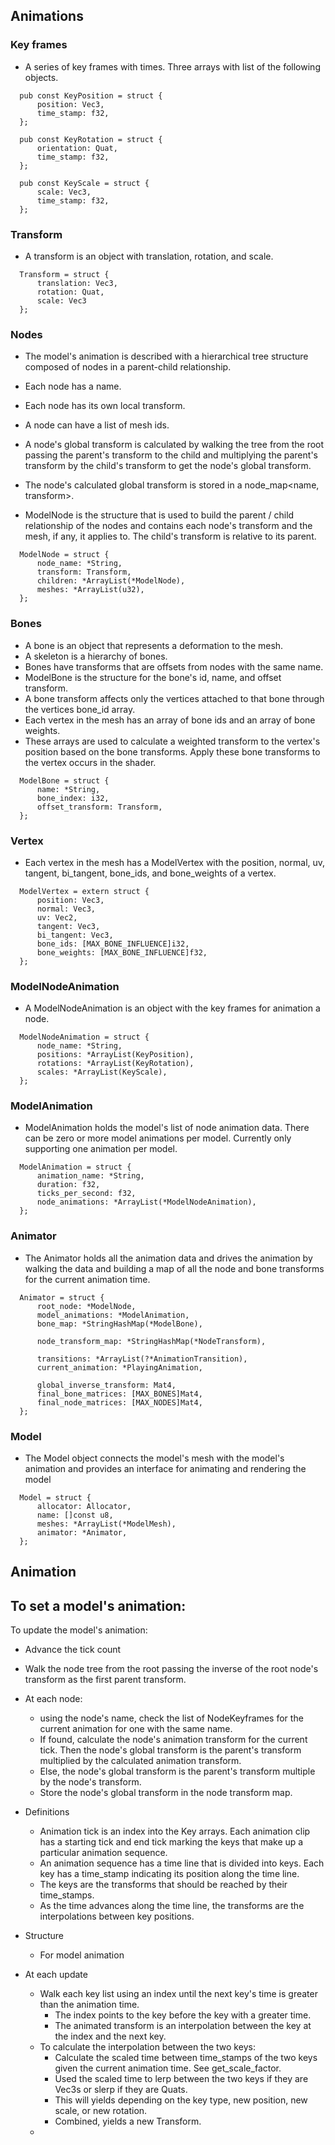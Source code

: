 
## Animations

### Key frames
 - A series of key frames with times. Three arrays with list of the following objects.
```
  pub const KeyPosition = struct {
      position: Vec3,
      time_stamp: f32,
  };

  pub const KeyRotation = struct {
      orientation: Quat,
      time_stamp: f32,
  };

  pub const KeyScale = struct {
      scale: Vec3,
      time_stamp: f32,
  };
```

### Transform
 - A transform is an object with translation, rotation, and scale.
```
  Transform = struct {
      translation: Vec3,
      rotation: Quat,
      scale: Vec3
  };
```
### Nodes
 - The model's animation is described with a hierarchical tree structure composed of nodes in a parent-child relationship.
 - Each node has a name.
 - Each node has its own local transform.
 - A node can have a list of mesh ids. 
 - A node's global transform is calculated by walking the tree from the root passing the parent's transform to the child and multiplying the parent's transform by the child's transform to get the node's global transform.
 - The node's calculated global transform is stored in a node_map<name, transform>.

 - ModelNode is the structure that is used to build the parent / child relationship of the nodes and contains each node's transform and the mesh, if any, it applies to. The child's transform is relative to its parent.
```
  ModelNode = struct {
      node_name: *String,
      transform: Transform,
      children: *ArrayList(*ModelNode),
      meshes: *ArrayList(u32),
  };
```

### Bones
 - A bone is an object that represents a deformation to the mesh.
 - A skeleton is a hierarchy of bones.
 - Bones have transforms that are offsets from nodes with the same name.
 - ModelBone is the structure for the bone's id, name, and offset transform.
 - A bone transform affects only the vertices attached to that bone through the vertices bone_id array.
 - Each vertex in the mesh has an array of bone ids and an array of bone weights. 
 - These arrays are used to calculate a weighted transform to the vertex's position based on the bone transforms. Apply these bone transforms to the vertex occurs in the shader.
```
  ModelBone = struct {
      name: *String,
      bone_index: i32,
      offset_transform: Transform,
  };
```
### Vertex
 - Each vertex in the mesh has a ModelVertex with the position, normal, uv, tangent, bi_tangent, bone_ids, and bone_weights of a vertex.
```
  ModelVertex = extern struct {
      position: Vec3,
      normal: Vec3,
      uv: Vec2,
      tangent: Vec3,
      bi_tangent: Vec3,
      bone_ids: [MAX_BONE_INFLUENCE]i32,
      bone_weights: [MAX_BONE_INFLUENCE]f32,
  };
```

### ModelNodeAnimation
 - A ModelNodeAnimation is an object with the key frames for animation a node.
```
  ModelNodeAnimation = struct {
      node_name: *String,
      positions: *ArrayList(KeyPosition),
      rotations: *ArrayList(KeyRotation),
      scales: *ArrayList(KeyScale),
  };
```
### ModelAnimation
 - ModelAnimation holds the model's list of node animation data. There can be zero or
   more model animations per model. Currently only supporting one animation per model.
```
  ModelAnimation = struct {
      animation_name: *String,
      duration: f32,
      ticks_per_second: f32,
      node_animations: *ArrayList(*ModelNodeAnimation),
  };
```
### Animator
 - The Animator holds all the animation data and drives the animation by walking the data and building a map of all the node and bone transforms for the current animation time. 
```
  Animator = struct {
      root_node: *ModelNode,
      model_animations: *ModelAnimation,
      bone_map: *StringHashMap(*ModelBone),

      node_transform_map: *StringHashMap(*NodeTransform),
  
      transitions: *ArrayList(?*AnimationTransition),
      current_animation: *PlayingAnimation,
  
      global_inverse_transform: Mat4,
      final_bone_matrices: [MAX_BONES]Mat4,
      final_node_matrices: [MAX_NODES]Mat4,
  };
```
### Model
 - The Model object connects the model's mesh with the model's animation and provides an interface for animating and rendering the model
```
  Model = struct {
      allocator: Allocator,
      name: []const u8,
      meshes: *ArrayList(*ModelMesh),
      animator: *Animator,
  };
```

## Animation
To set a model's animation:
  - 
To update the model's animation:
  - Advance the tick count
  - Walk the node tree from the root passing the inverse of the root node's transform as the first parent transform.
  - At each node:
    - using the node's name, check the list of NodeKeyframes for the current animation for one with the same name. 
    - If found, calculate the node's animation transform for the current tick. Then the node's global transform is the parent's transform multiplied by the calculated animation transform.
    - Else, the node's global transform is the parent's transform multiple by the node's transform.
    - Store the node's global transform in the node transform map.



 - Definitions
   - Animation tick is an index into the Key arrays. Each animation clip has a starting tick and end tick marking the keys that make up a particular animation sequence.
   - An animation sequence has a time line that is divided into keys. Each key has a time_stamp indicating its position 
     along the time line. 
   - The keys are the transforms that should be reached by their time_stamps.
   - As the time advances along the time line, the transforms are the interpolations between key positions. 
 - Structure
   - For model animation
 - At each update
   - Walk each key list using an index until the next key's time is greater than the animation time.
     - The index points to the key before the key with a greater time.
     - The animated transform is an interpolation between the key at the index and the next key.
   - To calculate the interpolation between the two keys:
     - Calculate the scaled time between time_stamps of the two keys given the current animation time. See get_scale_factor.
     - Used the scaled time to lerp between the two keys if they are Vec3s or slerp if they are Quats.
     - This will yields depending on the key type, new position, new scale, or new rotation.
     - Combined, yields a new Transform. 
   - 
